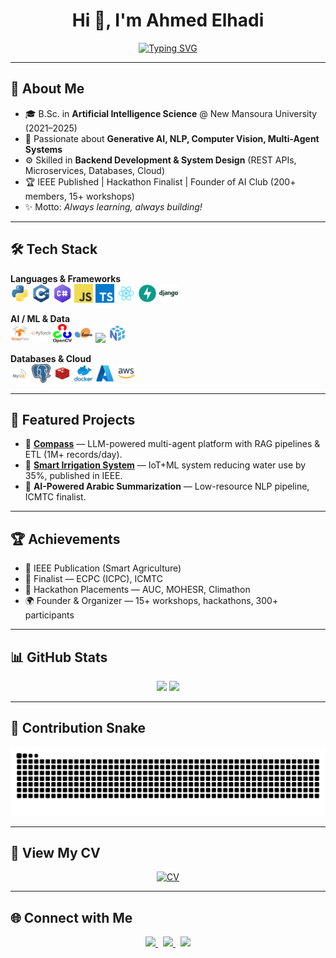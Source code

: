 <h1 align="center">Hi 👋, I'm Ahmed Elhadi</h1>

<p align="center">
  <a href="https://linkedin.com/in/ahmedelhadi17" target="_blank" rel="noopener noreferrer">
    <img src="https://readme-typing-svg.herokuapp.com/?lines=AI+%2F+ML+Engineer;Backend+Developer;System+Designer;Always+Learning+%26+Building!&center=true&color=30A0F0&pause=2000&size=22" alt="Typing SVG"/>
  </a>
</p>

---

## 🚀 About Me
- 🎓 B.Sc. in **Artificial Intelligence Science** @ New Mansoura University (2021–2025)  
- 🤖 Passionate about **Generative AI, NLP, Computer Vision, Multi-Agent Systems**  
- ⚙️ Skilled in **Backend Development & System Design** (REST APIs, Microservices, Databases, Cloud)  
- 🏆 IEEE Published | Hackathon Finalist | Founder of AI Club (200+ members, 15+ workshops)  
- ✨ Motto: *Always learning, always building!*  

---

## 🛠 Tech Stack  

**Languages & Frameworks**  
<code><img height="30" src="https://raw.githubusercontent.com/github/explore/main/topics/python/python.png"></code> 
<code><img height="30" src="https://raw.githubusercontent.com/github/explore/main/topics/cpp/cpp.png"></code>
<code><img height="30" src="https://raw.githubusercontent.com/github/explore/main/topics/csharp/csharp.png"></code>
<code><img height="30" src="https://raw.githubusercontent.com/github/explore/main/topics/javascript/javascript.png"></code>
<code><img height="30" src="https://raw.githubusercontent.com/github/explore/main/topics/typescript/typescript.png"></code>
<code><img height="30" src="https://raw.githubusercontent.com/github/explore/main/topics/react/react.png"></code>
<code><img height="30" src="https://raw.githubusercontent.com/github/explore/main/topics/fastapi/fastapi.png"></code>
<code><img height="30" src="https://raw.githubusercontent.com/github/explore/main/topics/django/django.png"></code>  

**AI / ML & Data**  
<code><img height="30" src="https://raw.githubusercontent.com/github/explore/main/topics/tensorflow/tensorflow.png"></code>
<code><img height="30" src="https://raw.githubusercontent.com/github/explore/main/topics/pytorch/pytorch.png"></code>
<code><img height="30" src="https://raw.githubusercontent.com/github/explore/main/topics/opencv/opencv.png"></code>
<code><img height="30" src="https://raw.githubusercontent.com/github/explore/main/topics/scikit-learn/scikit-learn.png"></code>
<code><img height="30" src="https://raw.githubusercontent.com/github/explore/main/topics/pandas/pandas.png"></code>
<code><img height="30" src="https://raw.githubusercontent.com/github/explore/main/topics/numpy/numpy.png"></code>  

**Databases & Cloud**  
<code><img height="30" src="https://raw.githubusercontent.com/github/explore/main/topics/mysql/mysql.png"></code>
<code><img height="30" src="https://raw.githubusercontent.com/github/explore/main/topics/postgresql/postgresql.png"></code>
<code><img height="30" src="https://raw.githubusercontent.com/github/explore/main/topics/redis/redis.png"></code>
<code><img height="30" src="https://raw.githubusercontent.com/github/explore/main/topics/docker/docker.png"></code>
<code><img height="30" src="https://raw.githubusercontent.com/github/explore/main/topics/azure/azure.png"></code>
<code><img height="30" src="https://raw.githubusercontent.com/github/explore/main/topics/aws/aws.png"></code>  


---

## 📌 Featured Projects
- 🔹 **[Compass](https://github.com/ahmedelhadi17776/Compass)** — LLM-powered multi-agent platform with RAG pipelines & ETL (1M+ records/day).  
- 🔹 **[Smart Irrigation System](https://ieeexplore.ieee.org/document/10296736)** — IoT+ML system reducing water use by 35%, published in IEEE.  
- 🔹 **AI-Powered Arabic Summarization** — Low-resource NLP pipeline, ICMTC finalist.  

---

## 🏆 Achievements
- 🥇 IEEE Publication (Smart Agriculture)  
- 🥈 Finalist — ECPC (ICPC), ICMTC  
- 🥉 Hackathon Placements — AUC, MOHESR, Climathon  
- 🌍 Founder & Organizer — 15+ workshops, hackathons, 300+ participants  

---

## 📊 GitHub Stats
<p align="center">
  <img height="170px" src="https://github-readme-stats.vercel.app/api?username=ahmedelhadi17776&show_icons=true&theme=tokyonight"/>
  <img height="170px" src="https://github-readme-stats.vercel.app/api/top-langs/?username=ahmedelhadi17776&layout=compact&theme=tokyonight"/>
</p>

---

## 🐍 Contribution Snake
<p align="center">
  <img src="https://raw.githubusercontent.com/ahmedelhadi17776/ahmedelhadi17776/output/github-contribution-grid-snake-dark.svg" alt="Snake animation">
</p>

---

## 📄 View My CV
<p align="center">
  <a href="https://drive.google.com/file/d/1Ry4k8Xz4Mdt2xo_EzWULrwar3ERXiF0M/view?usp=sharing" target="_blank">
    <img src="https://img.shields.io/badge/View%20My%20CV-4285F4?style=for-the-badge&logo=google-drive&logoColor=white" alt="CV"/>
  </a>
</p>

---

## 🌐 Connect with Me
<p align="center">
  <a href="mailto:ahmedelhadi1777@gmail.com">
    <img src="https://github.com/user-attachments/assets/1a97a051-cc24-4738-a7a2-3f53365a9e93" height="40"/>
  </a>&nbsp;
  <a href="https://linkedin.com/in/ahmedelhadi17">
    <img src="https://raw.githubusercontent.com/rahuldkjain/github-profile-readme-generator/master/src/images/icons/Social/linked-in-alt.svg" height="40"/>
  </a>&nbsp;
  <a href="https://wa.me/201021659659">
    <img src="https://cdn-icons-png.flaticon.com/512/733/733585.png" height="40"/>
  </a>
</p>
